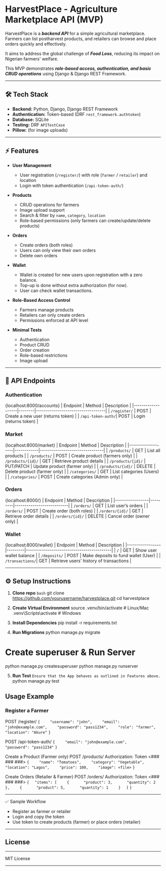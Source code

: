 # HarvestPlace - Agriculture Marketplace API (MVP)

HarvestPlace is a ***backend API*** for a simple agricultural marketplace. Farmers can list postharvest products, and retailers can browse and place orders quickly and effectively.

It aims to address the global challenge of ***Food Loss***, reducing its impact on Nigerian farmers' welfare.

This MVP demonstrates ***role-based access, authentication, and basic CRUD operations*** using Django & Django REST Framework.

---------------------------------------------------------------------------------------------------------------------------------------------------

## 🛠️ Tech Stack

- **Backend:** Python, Django, Django REST Framework  
- **Authentication:** Token-based (DRF `rest_framework.authtoken`)  
- **Database:** SQLite
- **Testing:** DRF `APITestCase`  
- **Pillow:** (for image uploads)

---------------------------------------------------------------------------------------------------------------------------------------------------

## ⚡ Features

- **User Management**
  - User registration (`/register/`) with role (`farmer` / `retailer`) and location
  - Login with token authentication (`/api-token-auth/`)

- **Products**
  - CRUD operations for farmers
  - Image upload support
  - Search & filter by `name`, `category`, `location`
  - Role-based permissions (only farmers can create/update/delete products)

- **Orders**
  - Create orders (both roles)
  - Users can only view their own orders
  - Delete own orders

- **Wallet**
  - Wallet is created for new users upon registration with a zero balance.
  - Top-up is done without extra authorization (for now).
  - User can check wallet transactions.

- **Role-Based Access Control**
  - Farmers manage products
  - Retailers can only create orders
  - Permissions enforced at API level

- **Minimal Tests**
  - Authentication
  - Product CRUD
  - Order creation
  - Role-based restrictions
  - Image upload

---------------------------------------------------------------------------------------------------------------------------------------------------

## 📝 API Endpoints

### Authentication
{localhost:8000/accounts}
| Endpoint          | Method | Description                       |
|-------------------|--------|-----------------------------------|
| `/register/`      | POST   | Create a new user (returns token) |
| `/api-token-auth/`| POST   | Login (returns token)             |

### Market
{localhost:8000/market}
| Endpoint          | Method     | Description                    |
|-------------------|------------|--------------------------------|
| `/products/`      | GET        | List all products              |
| `/products/`      | POST       | Create product (farmers only)  |
| `/products/{id}/` | GET        | Retrieve product details       |
| `/products/{id}/` | PUT/PATCH  | Update product (farmer only)   |
| `/products/{id}/` | DELETE     | Delete product (farmer only)   |
| `/categories/`    | GET        | List categories (Users)        |
| `/categories/`    | POST       | Create categories (Admin only) |

### Orders
{localhost:8000/}
| Endpoint        | Method  | Description               |
|-----------------|---------|---------------------------|
| `/orders/`      | GET     | List user’s orders        |
| `/orders/`      | POST    | Create order (both roles) |
| `/orders/{id}/` | GET     | Retrieve order details    |
| `/orders/{id}/` | DELETE  | Cancel order (owner only) |

### Wallet
{localhost:8000/wallet}
| Endpoint        | Method  | Description                               |
|-----------------|---------|-------------------------------------------|
| `/`             | GET     | Show user wallet balance                  |
| `/deposits/`    | POST    | Make deposits to fund wallet (User)       |
| `/transactions/`| GET     | Retrieve users' history of transactions   |


---------------------------------------------------------------------------------------------------------------------------------------------------

## ⚙️ Setup Instructions

1. **Clone repo**
```bash```
git clone https://github.com/yourusername/harvestplace.git
cd harvestplace

2. **Create Virtual Environment**
source .venv/bin/activate  # Linux/Mac
.venv\Scripts\activate     # Windows

3. **Install Dependencies**
pip install -r requirements.txt

4. **Run Migrations**
python manage.py migrate

# Create superuser & Run Server
python manage.py createsuperuser
python manage.py runserver

5. **Run Test**
```Ensure that the App behaves as outlined in Features above.```
python manage.py test


## Usage Example
### Register a Farmer
POST /register/
```{```
```    "username": "john",```
```    "email": "john@example.com",```
```    "password": "pass1234",```
```    "role": "farmer",```
```    "location": "Akure"```
```}```

POST /api-token-auth/
```{```
```    "email": "john@example.com",```
```    "password": "pass1234"```
```}```

Create a Product (Farmer only)
POST /products/
Authorization: Token <### ### ###>
```{```
```    "name": "Tomatoes",```
```    "category": "Vegetable",```
```    "location": "Lagos",```
```    "price": 100,```
```    "image": <file>```
```}```

Create Orders (Retailer & Farmer)
POST /orders/
Authorization: Token <### ### ###>
```{```
```  "items": [```
```    {```
```      "product": 3,```
```      "quantity": 2```
```    },```
```    {```
```      "product": 5,```
```      "quantity": 1```
```    }```
```  ]```
```}```

---------------------------------------------------------------------------------------------------------------------------------------------------

✅ Sample Workflow
- Register as farmer or retailer
- Login and copy the token
- Use token to create products (farmer) or place orders (retailer)

---------------------------------------------------------------------------------------------------------------------------------------------------

## License
____________
MIT License
____________